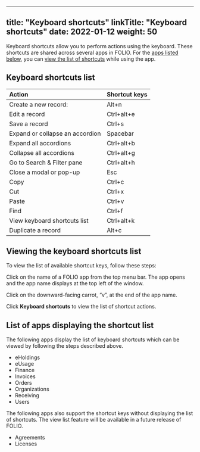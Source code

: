 
---
title: "Keyboard shortcuts"
linkTitle: "Keyboard shortcuts"
date: 2022-01-12
weight: 50
---

Keyboard shortcuts allow you to perform actions using the keyboard.  These shortcuts are shared across several apps in FOLIO.  For the [apps listed below](#list-of-apps-displaying-shortcuts), you can [view the list of shortcuts](#viewing-the-keyboard-shortcuts-list) while using the app.  

## Keyboard shortcuts list
 
| Action                           | Shortcut keys |
| :------------------------------- | :------------ |
| Create a new record:             | Alt+n         |
| Edit a record                    | Ctrl+alt+e    |
| Save a record                    | Ctrl+s        |
| Expand or collapse an accordion  | Spacebar      |
| Expand all accordions            | Ctrl+alt+b    |
| Collapse all accordions          | Ctrl+alt+g    |
| Go to Search & Filter pane       | Ctrl+alt+h    |
| Close a modal or pop-up          | Esc           |
| Copy                             | Ctrl+c        |
| Cut                              | Ctrl+x        |
| Paste                            | Ctrl+v        |
| Find                             | Ctrl+f        |
| View keyboard shortcuts list     | Ctrl+alt+k    |
| Duplicate a record               | Alt+c         |
 

## Viewing the keyboard shortcuts list 

To view the list of available shortcut keys, follow these steps:
 
Click on the name of a FOLIO app from the top menu bar.  The app opens and the app name displays at the top left of the window.
 
Click on the downward-facing carrot, “v”, at the end of the app name.  
 
Click **Keyboard shortcuts** to view the list of shortcut actions.


## List of apps displaying the shortcut list

The following apps display the list of keyboard shortcuts which can be viewed by following the steps described above.  

*   eHoldings
*   eUsage
*   Finance
*   Invoices
*   Orders
*   Organizations
*   Receiving
*   Users
 
The following apps also support the shortcut keys without displaying the list of shortcuts. The view list feature will be available in a future release of FOLIO.  

*   Agreements
*   Licenses
